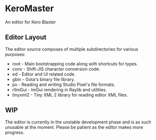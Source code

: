 # KeroMaster
An editor for Kero Blaster

## Editor Layout
The editor source composes of multiple subdirectories for various purposes:

* root - Main bootstrapping code along with shortcuts for types.
* conv - Shift-JIS character conversion code.
* ed - Editor and UI related code.
* gbin - Gota's binary file library.
* px - Reading and writing Studio Pixel's file formats.
* rlImGui - ImGui rendering in Raylib and utilities.
* tinyxml2 - Tiny XML 2 library for reading editor XML files.

## WIP
The editor is currently in the unstable development phase and is as such unusable at the moment. Please be patient as the editor makes more progress.